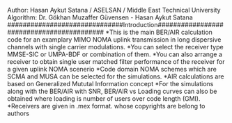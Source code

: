  Author: Hasan Aykut Satana / ASELSAN / Middle East Technical University
 Algorithm: Dr. Gökhan Muzaffer Güvensen - Hasan Aykut Satana 
##############################Introduction##########################################
*This is the main BER/AIR calculation code for an examplary MIMO NOMA uplink transmission in long dispersive channels with single carrier modulations. 
*You can select the receiver type MMSE-SIC or UMPA-BDF or combination of them.
*You can also arrange a receiver to obtain single user matched filter performance of the receiver for a given uplink NOMA scenerio
*Code domain NOMA schemes which are SCMA and MUSA can be selected for the  simulations. 
*AIR calculations are based on Generalized Mututal Information concept
*For the simulations along with the BER/AIR with SNR,  BER/AIR vs Loading curves can also be obtained where loading is number of users over code length  (GMI). 
*Receivers are given in .mex format. whose copyrights are belong to authors
